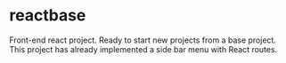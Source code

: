 # reactbase
Front-end react project. Ready to start new projects from a base project. This project has already implemented a side bar menu with React routes.
